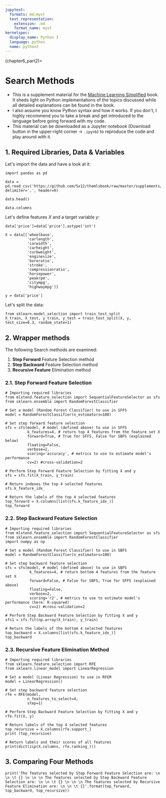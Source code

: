 ```yaml
---
jupytext:
  formats: md:myst
  text_representation:
    extension: .md
    format_name: myst
kernelspec:
  display_name: Python 3
  language: python
  name: python3
---
```


(chapter6_part2)=

# Search Methods

- This is a supplement material for the [Machine Learning Simplified](https://themlsbook.com) book. It sheds light on Python implementations of the topics discussed while all detailed explanations can be found in the book. 
- I also assume you know Python syntax and how it works. If you don't, I highly recommend you to take a break and get introduced to the language before going forward with my code. 
- This material can be downloaded as a Jupyter notebook (Download button in the upper-right corner -> `.ipynb`) to reproduce the code and play around with it. 


## 1. Required Libraries, Data & Variables

Let's import the data and have a look at it:


```{code-cell} ipython3
import pandas as pd

data = pd.read_csv('https://github.com/5x12/themlsbook/raw/master/supplements/data/car_price.csv', delimiter=',', header=0)
```


```{code-cell} ipython3
data.head()
```


```{code-cell} ipython3
data.columns
```

Let's define features $X$ and a target variable $y$:


```{code-cell} ipython3
data['price']=data['price'].astype('int')

X = data[['wheelbase', 
          'carlength', 
          'carwidth', 
          'carheight', 
          'curbweight', 
          'enginesize', 
          'boreratio', 
          'stroke',
          'compressionratio', 
          'horsepower', 
          'peakrpm', 
          'citympg', 
          'highwaympg']]

y = data['price']

```

Let's split the data:


```{code-cell} ipython3
from sklearn.model_selection import train_test_split
X_train, X_test, y_train, y_test = train_test_split(X, y, test_size=0.3, random_state=1)
```

## 2. Wrapper methods

The following Search methods are examined:

   1. **Step Forward** Feature Selection method
   2. **Step Backward** Feature Selection method
   3. **Recursive Feature** Elimination method

### 2.1. Step Forward Feature Selection


```{code-cell} ipython3
# Importing required libraries
from mlxtend.feature_selection import SequentialFeatureSelector as sfs
from sklearn.ensemble import RandomForestClassifier
```


```{code-cell} ipython3
# Set a model (Random Forest Classifier) to use in SFFS
model = RandomForestClassifier(n_estimators=100)

# Set step forward feature selection
sfs = sfs(model, # model (defined above) to use in SFFS
          k_features=4, # return top 4 features from the feature set X
          forward=True, # True for SFFS, False for SBFS (explained below)
          floating=False,
          verbose=2,
          scoring='accuracy', # metrics to use to estimate model's performance
          cv=2) #cross-validation=2

# Perform Step Forward Feature Selection by fitting X and y
sfs = sfs.fit(X_train, y_train)
```


```{code-cell} ipython3
# Return indexes the top 4 selected features
sfs.k_feature_idx_
```


```{code-cell} ipython3
# Return the labels of the top 4 selected features
top_forward = X.columns[list(sfs.k_feature_idx_)]
top_forward
```

### 2.2. Step Backward Feature Selection


```{code-cell} ipython3
# Importing required libraries
from mlxtend.feature_selection import SequentialFeatureSelector as sfs
from sklearn.ensemble import RandomForestClassifier
import numpy as np
```


```{code-cell} ipython3
# Set a model (Random Forest Classifier) to use in SBFS
model = RandomForestClassifier(n_estimators=100)

# Set step backward feature selection
sfs = sfs(model, # model (defined above) to use in SBFS
           k_features=4, # return bottom 4 features from the feature set X
           forward=False, # False for SBFS, True for SFFS (explained above)
           floating=False, 
           verbose=2,
           scoring='r2', # metrics to use to estimate model's performance (here: R-squared)
           cv=2) #cross-validation=2

# Perform Step Backward Feature Selection by fitting X and y
sfs1 = sfs.fit(np.array(X_train), y_train)
```


```{code-cell} ipython3
# Return the labels of the bottom 4 selected features
top_backward = X.columns[list(sfs.k_feature_idx_)]
top_backward
```

### 2.3. Recursive Feature Elimination Method


```{code-cell} ipython3
# Importing required libraries
from sklearn.feature_selection import RFE
from sklearn.linear_model import LinearRegression
```


```{code-cell} ipython3
# Set a model (Linear Regression) to use in RFEM
model = LinearRegression()

# Set step backward feature selection
rfe = RFE(model, 
          n_features_to_select=4, 
          step=1)

# Perform Step Backward Feature Selection by fitting X and y
rfe.fit(X, y)
```


```{code-cell} ipython3
# Return labels of the top 4 selected features
top_recursive = X.columns[rfe.support_]
print (top_recursive)
```


```{code-cell} ipython3
# Return labels and their scores of all features
print(dict(zip(X.columns, rfe.ranking_)))
```

## 3. Comparing Four Methods


```{code-cell} ipython3
print('The features selected by Step Forward Feature Selection are: \n \n \t {} \n \n \n The features selected by Step Backward Feature Selection are: \n \n \t {} \n \n \n The features selected by Recursive Feature Elimination are: \n \n \t {}'.format(top_forward, top_backward, top_recursive))
```